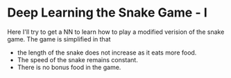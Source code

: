 # Deep Learning the Snake Game - I

Here I'll try to get a NN to learn how to play a modified verision of the snake game. The game is simplified in that 

- the length of the snake does not increase as it eats more food.
- The speed of the snake remains constant.
- There is no bonus food in the game.